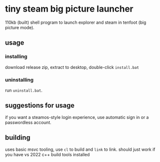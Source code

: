# tiny steam big picture launcher
110kb (built) shell program to launch explorer and steam in tenfoot (big picture mode).
## usage
### installing
download release zip, extract to desktop, double-click `install.bat`
### uninstalling
run `uninstall.bat`.
## suggestions for usage
if you want a steamos-style login experience, use automatic sign in or a passwordless account.
## building
uses basic msvc tooling, use `cl` to build and `link` to link. should just work if you have vs 2022 c++ build tools installed